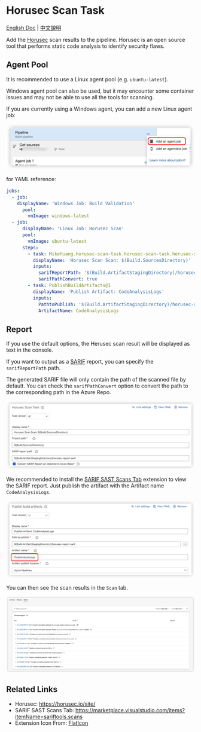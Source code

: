 Horusec Scan Task
===

[English Doc](https://github.com/wellwind/azuredevops-extension-horusec-scan/blob/main/README.md) | [中文說明](https://github.com/wellwind/azuredevops-extension-horusec-scan/blob/main/README.zh-TW.md)

Add the [Horusec](https://horusec.io/site/) scan results to the pipeline. Horusec is an open source tool that performs static code analysis to identify security flaws.

Agent Pool
---

It is recommended to use a Linux agent pool (e.g. `ubuntu-latest`).

Windows agent pool can also be used, but it may encounter some container issues and may not be able to use all the tools for scanning.

If you are currently using a Windows agent, you can add a new Linux agent job:

![Mutiple Agent Jobs](images/mutiple-agent-job.png)

for YAML reference:

```yaml
jobs:
  - job:
    displayName: 'Windows Job: Build Validation'
      pool:
        vmImage: windows-latest
  - job:
      displayName: 'Linux Job: Horusec Scan'
      pool:
        vmImage: ubuntu-latest
      steps:
        - task: MikeHuang.horusec-scan-task.horusec-scan-task.herusec-scan@0
          displayName: 'Horusec Scan Scan: $(Build.SourcesDirectory)'
          inputs:
            sarifReportPath: '$(Build.ArtifactStagingDirectory)/horusec-report.sarif'
            sarifPathConvert: true
        - task: PublishBuildArtifacts@1
          displayName: 'Publish Artifact: CodeAnalysisLogs'
          inputs:
            PathtoPublish: '$(Build.ArtifactStagingDirectory)/horusec-report.sarif'
            ArtifactName: CodeAnalysisLogs
```

Report
---

If you use the default options, the Herusec scan result will be displayed as text in the console.

If you want to output as a [SARIF](https://sarifweb.azurewebsites.net/) report, you can specify the `sarifReportPath` path.

The generated SARIF file will only contain the path of the scanned file by default. You can check the `sarifPathConvert` option to convert the path to the corresponding path in the Azure Repo.

![Report Setting](images/task-report-setting.png)

We recommended to install the [SARIF SAST Scans Tab](https://marketplace.visualstudio.com/items?itemName=sariftools.scans) extension to view the SARIF report. Just publish the artifact with the Artifact name `CodeAnalysisLogs`.

![Publish CodeAnalysisLogs](images/publish-code-analysis-logs.png)

You can then see the scan results in the `Scan` tab.

![Horusec Scan Result](images/horusec-scan-result.png)

Related Links
---

* Horusec: <https://horusec.io/site/>
* SARIF SAST Scans Tab: <https://marketplace.visualstudio.com/items?itemName=sariftools.scans>
* Extension Icon From: [FlatIcon](https://www.flaticon.com/free-icons/shield)
